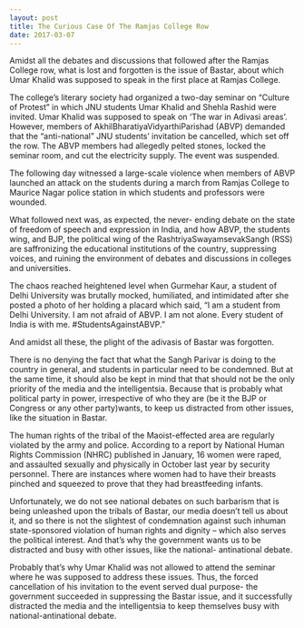 ```yaml
---
layout: post
title: The Curious Case Of The Ramjas College Row
date: 2017-03-07
---
```


Amidst all the debates and discussions that followed after the Ramjas College row, what is lost and forgotten is the issue of Bastar, about which Umar Khalid was supposed to speak in the first place at Ramjas College.

 

The college’s literary society had organized a two-day seminar on “Culture of Protest” in which JNU students Umar Khalid and Shehla Rashid were invited. Umar Khalid was supposed to speak on ‘The war in Adivasi areas’. However, members of AkhilBharatiyaVidyarthiParishad (ABVP) demanded that the “anti-national” JNU students’ invitation be cancelled, which set off the row. The ABVP members had allegedly pelted stones, locked the seminar room, and cut the electricity supply. The event was suspended.

The following day witnessed a large-scale violence when members of ABVP launched an attack on the students during a march from Ramjas College to Maurice Nagar police station in which students and professors were wounded.

 

What followed next was, as expected, the never- ending debate on the state of freedom of speech and expression in India, and how ABVP, the students wing, and BJP, the political wing of the RashtriyaSwayamsevakSangh (RSS) are saffronizing the educational institutions of the country, suppressing voices, and ruining the environment of debates and discussions in colleges and universities.

 

The chaos reached heightened level when Gurmehar Kaur, a student of Delhi University was brutally mocked, humiliated, and intimidated after she posted a photo of her holding a placard which said, “I am a student from Delhi University. I am not afraid of ABVP. I am not alone. Every student of India is with me. #StudentsAgainstABVP.”

 

And amidst all these, the plight of the adivasis of Bastar was forgotten.

 

There is no denying the fact that what the Sangh Parivar is doing to the country in general, and students in particular need to be condemned. But at the same time, it should also be kept in mind that that should not be the only priority of the media and the intelligentsia. Because that is probably what political party in power, irrespective of who they are (be it the BJP or Congress or any other party)wants, to keep us distracted from other issues, like the situation in Bastar.

 

The human rights of the tribal of the Maoist-effected area are regularly violated by the army and police. According to a report  by National Human Rights Commission (NHRC) published in January, 16 women were raped, and assaulted sexually and physically in October last year by security personnel. There are instances where women had to have their breasts pinched and squeezed to prove that they had breastfeeding infants.

 

Unfortunately, we do not see national debates on such barbarism that is being unleashed upon the tribals of Bastar, our media doesn’t tell us about it, and so there is not the slightest of condemnation against such inhuman state-sponsored violation of human rights and dignity – which also serves the political interest. And that’s why the government wants us to be distracted and busy with other issues, like the national- antinational debate.

 

Probably that’s why Umar Khalid was not allowed to attend the seminar where he was supposed to address these issues. Thus, the forced cancellation of his invitation to the event served dual purpose- the government succeeded in suppressing the Bastar issue, and it successfully distracted the media and the intelligentsia to keep themselves busy with national-antinational debate.